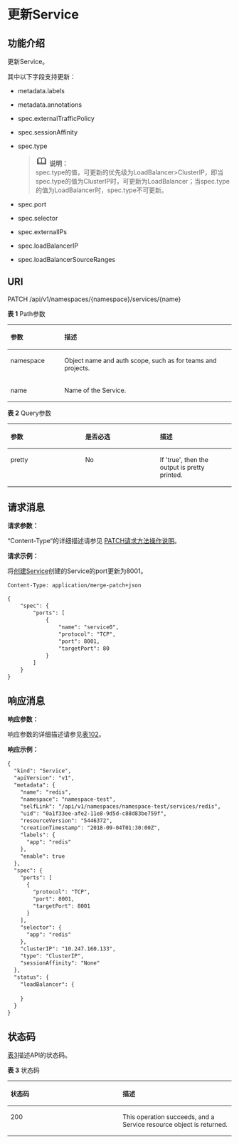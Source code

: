 # 更新Service<a name="cci_02_3054"></a>

## 功能介绍<a name="s79a46a3bbf834e65a768cf502c42239e"></a>

更新Service。

其中以下字段支持更新：

-   metadata.labels
-   metadata.annotations
-   spec.externalTrafficPolicy
-   spec.sessionAffinity
-   spec.type

    >![](public_sys-resources/icon-note.gif) **说明：**   
    >spec.type的值，可更新的优先级为LoadBalancer\>ClusterIP，即当spec.type的值为ClusterIP时，可更新为LoadBalancer；当spec.type的值为LoadBalancer时，spec.type不可更新。  

-   spec.port
-   spec.selector
-   spec.externalIPs
-   spec.loadBalancerIP
-   spec.loadBalancerSourceRanges

## URI<a name="s2bcf1feaf0bc43ee938e4fcc63b3849c"></a>

PATCH /api/v1/namespaces/\{namespace\}/services/\{name\}

**表 1**  Path参数

<a name="table1696332124519"></a>
<table><thead align="left"><tr id="row11961332194516"><th class="cellrowborder" valign="top" width="24%" id="mcps1.2.3.1.1"><p id="p396032144518"><a name="p396032144518"></a><a name="p396032144518"></a>参数</p>
</th>
<th class="cellrowborder" valign="top" width="76%" id="mcps1.2.3.1.2"><p id="p18962325454"><a name="p18962325454"></a><a name="p18962325454"></a>描述</p>
</th>
</tr>
</thead>
<tbody><tr id="row9960327457"><td class="cellrowborder" valign="top" width="24%" headers="mcps1.2.3.1.1 "><p id="p1496113214456"><a name="p1496113214456"></a><a name="p1496113214456"></a>namespace</p>
</td>
<td class="cellrowborder" valign="top" width="76%" headers="mcps1.2.3.1.2 "><p id="p141902036155717"><a name="p141902036155717"></a><a name="p141902036155717"></a>Object name and auth scope, such as for teams and projects.</p>
</td>
</tr>
<tr id="row13794857171116"><td class="cellrowborder" valign="top" width="24%" headers="mcps1.2.3.1.1 "><p id="p5984165818113"><a name="p5984165818113"></a><a name="p5984165818113"></a>name</p>
</td>
<td class="cellrowborder" valign="top" width="76%" headers="mcps1.2.3.1.2 "><p id="p4984175851116"><a name="p4984175851116"></a><a name="p4984175851116"></a>Name of the Service.</p>
</td>
</tr>
</tbody>
</table>

**表 2**  Query参数

<a name="zh-cn_topic_0079614894_table66627661"></a>
<table><thead align="left"><tr id="zh-cn_topic_0079614894_row3622792"><th class="cellrowborder" valign="top" width="33.33333333333333%" id="mcps1.2.4.1.1"><p id="zh-cn_topic_0079614894_p25010772"><a name="zh-cn_topic_0079614894_p25010772"></a><a name="zh-cn_topic_0079614894_p25010772"></a>参数</p>
</th>
<th class="cellrowborder" valign="top" width="33.33333333333333%" id="mcps1.2.4.1.2"><p id="p38778720203035"><a name="p38778720203035"></a><a name="p38778720203035"></a>是否必选</p>
</th>
<th class="cellrowborder" valign="top" width="33.33333333333333%" id="mcps1.2.4.1.3"><p id="zh-cn_topic_0079614894_p14503239"><a name="zh-cn_topic_0079614894_p14503239"></a><a name="zh-cn_topic_0079614894_p14503239"></a>描述</p>
</th>
</tr>
</thead>
<tbody><tr id="zh-cn_topic_0079614894_row33911744"><td class="cellrowborder" valign="top" width="33.33333333333333%" headers="mcps1.2.4.1.1 "><p id="zh-cn_topic_0079614894_p62496749"><a name="zh-cn_topic_0079614894_p62496749"></a><a name="zh-cn_topic_0079614894_p62496749"></a>pretty</p>
</td>
<td class="cellrowborder" valign="top" width="33.33333333333333%" headers="mcps1.2.4.1.2 "><p id="zh-cn_topic_0079614894_p29071927"><a name="zh-cn_topic_0079614894_p29071927"></a><a name="zh-cn_topic_0079614894_p29071927"></a>No</p>
</td>
<td class="cellrowborder" valign="top" width="33.33333333333333%" headers="mcps1.2.4.1.3 "><p id="zh-cn_topic_0079614894_p6015877"><a name="zh-cn_topic_0079614894_p6015877"></a><a name="zh-cn_topic_0079614894_p6015877"></a>If 'true', then the output is pretty printed.</p>
</td>
</tr>
</tbody>
</table>

## 请求消息<a name="s6972b4d28cf840328e55c95e180ccd87"></a>

**请求参数：**

“Content-Type“的详细描述请参见 [PATCH请求方法操作说明](PATCH请求方法操作说明.md)。

**请求示例：**

将[创建Service](创建Service.md)创建的Service的port更新为8001。

```
Content-Type: application/merge-patch+json
```

```
{
    "spec": {
        "ports": [
            {
                "name": "service0",
                "protocol": "TCP",
                "port": 8001,
                "targetPort": 80
            }
        ]
    }
}
```

## 响应消息<a name="sab68cc958da442f79a8bdd2c90aae544"></a>

**响应参数：**

响应参数的详细描述请参见[表102](公共参数.md#zh-cn_topic_0079615000_ref458759328)。

**响应示例：**

```
{
  "kind": "Service",
  "apiVersion": "v1",
  "metadata": {
    "name": "redis",
    "namespace": "namespace-test",
    "selfLink": "/api/v1/namespaces/namespace-test/services/redis",
    "uid": "0a1f33ee-afe2-11e8-9d5d-c88d83be759f",
    "resourceVersion": "5446372",
    "creationTimestamp": "2018-09-04T01:30:00Z",
    "labels": {
      "app": "redis"
    },
    "enable": true
  },
  "spec": {
    "ports": [
      {
        "protocol": "TCP",
        "port": 8001,
        "targetPort": 8001
      }
    ],
    "selector": {
      "app": "redis"
    },
    "clusterIP": "10.247.160.133",
    "type": "ClusterIP",
    "sessionAffinity": "None"
  },
  "status": {
    "loadBalancer": {

    }
  }
}
```

## 状态码<a name="s3f10ef39263445cabc5b032a11c66233"></a>

[表3](#zh-cn_topic_0079614894_table62778039)描述API的状态码。

**表 3**  状态码

<a name="zh-cn_topic_0079614894_table62778039"></a>
<table><thead align="left"><tr id="zh-cn_topic_0079614894_row29754946"><th class="cellrowborder" valign="top" width="50%" id="mcps1.2.3.1.1"><p id="p50518267203035"><a name="p50518267203035"></a><a name="p50518267203035"></a>状态码</p>
</th>
<th class="cellrowborder" valign="top" width="50%" id="mcps1.2.3.1.2"><p id="zh-cn_topic_0079614894_p2516162"><a name="zh-cn_topic_0079614894_p2516162"></a><a name="zh-cn_topic_0079614894_p2516162"></a>描述</p>
</th>
</tr>
</thead>
<tbody><tr id="zh-cn_topic_0079614894_row2482606"><td class="cellrowborder" valign="top" width="50%" headers="mcps1.2.3.1.1 "><p id="zh-cn_topic_0079614894_p66873365"><a name="zh-cn_topic_0079614894_p66873365"></a><a name="zh-cn_topic_0079614894_p66873365"></a>200</p>
</td>
<td class="cellrowborder" valign="top" width="50%" headers="mcps1.2.3.1.2 "><p id="zh-cn_topic_0079614894_p48033505"><a name="zh-cn_topic_0079614894_p48033505"></a><a name="zh-cn_topic_0079614894_p48033505"></a>This operation succeeds, and a Service resource object is returned.</p>
</td>
</tr>
</tbody>
</table>

